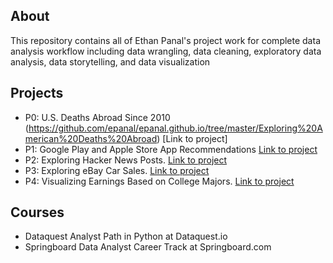 ## About
This repository contains all of Ethan Panal's project work for complete data analysis workflow including data wrangling, data cleaning, exploratory data analysis, data storytelling, and data visualization

## Projects
* P0: U.S. Deaths Abroad Since 2010 (https://github.com/epanal/epanal.github.io/tree/master/Exploring%20American%20Deaths%20Abroad) [Link to project]
* P1: Google Play and Apple Store App Recommendations [Link to project](https://github.com/epanal/Projects/tree/master/App%20Profile%20Recommendations)
* P2: Exploring Hacker News Posts. [Link to project](https://github.com/epanal/Projects/tree/master/Exploring%20Hacker%20News%20Posts)
* P3: Exploring eBay Car Sales. [Link to project](https://github.com/epanal/Projects/tree/master/Exploring%20eBay%20Car%20Sales)
* P4: Visualizing Earnings Based on College Majors. [Link to project](https://github.com/epanal/Projects/blob/master/Visualizing%20Earnings%20Based%20on%20College%20Majors)

## Courses
* Dataquest Analyst Path in Python at Dataquest.io
* Springboard Data Analyst Career Track at Springboard.com
